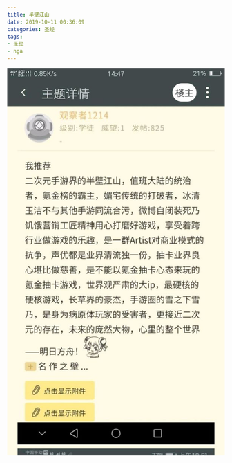 ```yaml
---
title: 半壁江山
date: 2019-10-11 00:36:09
categories: 圣经
tags:
- 圣经
- nga
---
```

![](2019-10-11-00-36/01.jpg)
